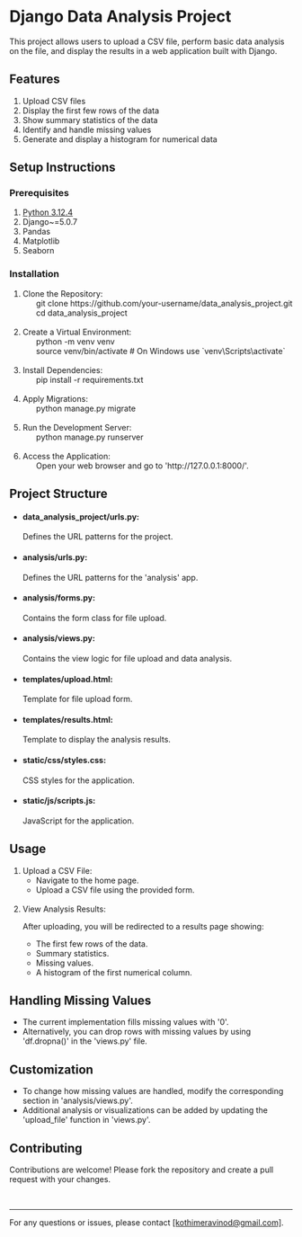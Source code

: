<h1>Django Data Analysis Project</h1>
<p>This project allows users to upload a CSV file, perform basic data analysis on the file, and display the results in a web application built with Django.</p>

<h2>Features</h2>
<ol>
    <li>Upload CSV files</li>
    <li>Display the first few rows of the data</li>
    <li>Show summary statistics of the data</li>
    <li>Identify and handle missing values</li>
    <li>Generate and display a histogram for numerical data</li>
</ol>

<h2>Setup Instructions</h2>
<h3>Prerequisites</h3>
<ol>
    <li><a href="https://www.python.org/downloads/">Python 3.12.4</a></li>
    <li>Django~=5.0.7</li>
    <li>Pandas</li>
    <li>Matplotlib</li>
    <li>Seaborn</li>
</ol>

<h3>Installation</h3>
<ol>
    <li>Clone the Repository:
    <ul>git clone https://github.com/your-username/data_analysis_project.git</ul>
    <ul>cd data_analysis_project</ul></li>
    <br>
    <li>Create a Virtual Environment:
    <ul>python -m venv venv</ul>
    <ul>source venv/bin/activate   # On Windows use `venv\Scripts\activate`</ul></li>
    <br>
    <li>Install Dependencies:
    <ul>pip install -r requirements.txt
    </ul></li>
    <br>
    <li>Apply Migrations:
    <ul>python manage.py migrate</ul></li>
    <br>
    <li>Run the Development Server:
    <ul>python manage.py runserver</ul></li>
    <br>
    <li>Access the Application:
    <ul>Open your web browser and go to 'http://127.0.0.1:8000/'.
    </ul></li>
</ol>

<h2>Project Structure</h2>
<ul>
    <li><h4>data_analysis_project/urls.py:</h4>Defines the URL patterns for the project.</li>
    <li><h4>analysis/urls.py:</h4>Defines the URL patterns for the 'analysis' app.</li>
    <li><h4>analysis/forms.py:</h4>Contains the form class for file upload.</li>
    <li><h4>analysis/views.py:</h4>Contains the view logic for file upload and data analysis.</li>
    <li><h4>templates/upload.html:</h4>Template for file upload form.</li>
    <li><h4>templates/results.html:</h4>Template to display the analysis results.</li>
    <li><h4>static/css/styles.css:</h4>CSS styles for the application.</li>
    <li><h4>static/js/scripts.js:</h4>JavaScript for the application.</li>
</ul>

<h2>Usage</h2>
<ol>
    <li>Upload a CSV File:
        <ul>
        <li>Navigate to the home page.</li>
        <li>Upload a CSV file using the provided form.</li>
        </ul>
    </li>
    <br>
    <li>View Analysis Results:
        <p>After uploading, you will be redirected to a results page showing:</p>
        <ul>
        <li>The first few rows of the data.</li>
        <li>Summary statistics.</li>
        <li>Missing values.</li>
        <li>A histogram of the first numerical column.</li>
        </ul>
    </li>
</ol>

<h2>Handling Missing Values</h2>
<ul>
    <li>The current implementation fills missing values with '0'.</li>
    <li>Alternatively, you can drop rows with missing values by using 'df.dropna()' in the 'views.py' file.</li>
</ul>

<h2>Customization</h2>
<ul>
    <li>To change how missing values are handled, modify the corresponding section in 'analysis/views.py'.</li>
    <li>Additional analysis or visualizations can be added by updating the 'upload_file' function in 'views.py'.</li>
</ul>

<h2>Contributing</h2>
<p>Contributions are welcome! Please fork the repository and create a pull request with your changes.</p>
<br><hr>
<span>For any questions or issues, please contact <a href="https://mail.google.com/mail/u/0/#starred?compose=new">[kothimeravinod@gmail.com]</a>.</span>
